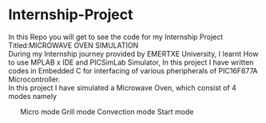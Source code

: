 # Internship-Project
In this Repo you will get to see the code for my Internship Project Titled:<head>MICROWAVE OVEN SIMULATION</head> 
<br>
During my Internship journey provided by EMERTXE University, I learnt How to use MPLAB x IDE and PICSimLab Simulator, In this project I have written codes in Embedded C for interfacing of various pheripherals of PIC16F877A Microcontroller. 
<br>
In this project I have simulated a Microwave Oven, which consist of 4 modes namely <br>
<ol>
  Micro mode
Grill mode
Convection mode
Start mode
</ol>


